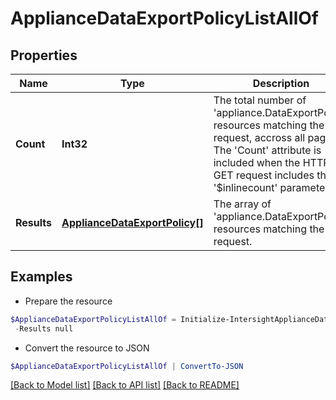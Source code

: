 # ApplianceDataExportPolicyListAllOf
## Properties

Name | Type | Description | Notes
------------ | ------------- | ------------- | -------------
**Count** | **Int32** | The total number of &#39;appliance.DataExportPolicy&#39; resources matching the request, accross all pages. The &#39;Count&#39; attribute is included when the HTTP GET request includes the &#39;$inlinecount&#39; parameter. | [optional] 
**Results** | [**ApplianceDataExportPolicy[]**](ApplianceDataExportPolicy.md) | The array of &#39;appliance.DataExportPolicy&#39; resources matching the request. | [optional] 

## Examples

- Prepare the resource
```powershell
$ApplianceDataExportPolicyListAllOf = Initialize-IntersightApplianceDataExportPolicyListAllOf  -Count null `
 -Results null
```

- Convert the resource to JSON
```powershell
$ApplianceDataExportPolicyListAllOf | ConvertTo-JSON
```

[[Back to Model list]](../README.md#documentation-for-models) [[Back to API list]](../README.md#documentation-for-api-endpoints) [[Back to README]](../README.md)

